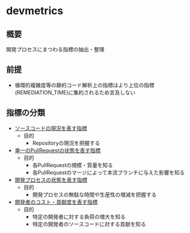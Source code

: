# devmetrics

## 概要
開発プロセスにまつわる指標の抽出・整理

## 前提

- 循環的複雑度等の静的コード解析上の指標はより上位の指標(REMEDIATION_TIME)に集約されるため言及しない

## 指標の分類

- [ソースコードの現況を表す指標](metrics/sourcecode.tsv)
  - 目的
    - Repositoryの現況を把握する
- [単一のPullRequestの状態を表す指標](metrics/pullrequest.tsv)
  - 目的
    - 各PullRequestの規模・質量を知る
    - 各PullRequestのマージによって本流ブランチに与えた影響を知る
- [開発プロセスの状態を表す指標](metrics/pullrequests.tsv)
  - 目的
    - 開発プロセスの無駄な時間や生産性の増減を把握する
- [開発者のコスト・貢献度を表す指標](metrics/developer.tsv)
  - 目的
    - 特定の開発者に対する負荷の増大を知る
    - 特定の開発者のソースコードに対する貢献を知る